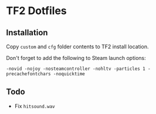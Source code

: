 # TF2 Dotfiles

## Installation

Copy `custom` and `cfg` folder contents to TF2 install location.

Don't forget to add the following to Steam launch options:
```
-novid -nojoy -nosteamcontroller -nohltv -particles 1 -precachefontchars -noquicktime
```

## Todo
- Fix `hitsound.wav`